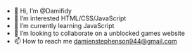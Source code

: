 - 👋 Hi, I’m @Damifidy
- 👀 I’m interested HTML/CSS/JavaScript
- 🌱 I’m currently learning JavaScript
- 💞️ I’m looking to collaborate on a unblocked games website
- 📫 How to reach me damienstephenson944@gmail.com
